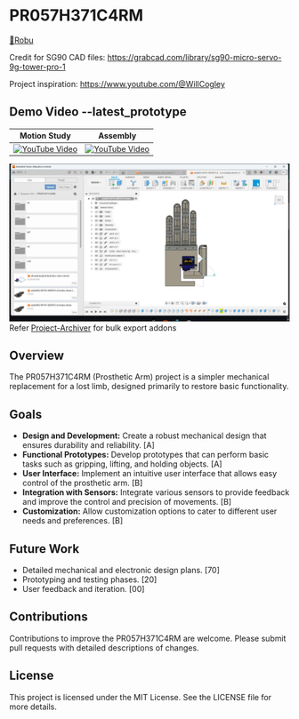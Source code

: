 # PR057H371C4RM

[🔗Robu](https://robu.in/product/3d-printing-service/)

Credit for SG90 CAD files: https://grabcad.com/library/sg90-micro-servo-9g-tower-pro-1

Project inspiration: https://www.youtube.com/@WillCogley

## Demo Video --latest_prototype

| Motion Study | Assembly |
|--------------|----------|
| [![YouTube Video](https://img.youtube.com/vi/mATUY7Tn4Is/0.jpg)](https://youtu.be/mATUY7Tn4Is) | [![YouTube Video](https://img.youtube.com/vi/IqjxZRdiDbM/0.jpg)](https://youtu.be/IqjxZRdiDbM) |


![front-view](Screenshots/F-view.png)
Refer [Project-Archiver](https://github.com/Mummanajagadeesh/Project-Archiver) for bulk export addons

## Overview

The PR057H371C4RM (Prosthetic Arm) project is a simpler mechanical replacement for a lost limb, designed primarily to restore basic functionality.

## Goals

- **Design and Development:** Create a robust mechanical design that ensures durability and reliability. [A]
- **Functional Prototypes:** Develop prototypes that can perform basic tasks such as gripping, lifting, and holding objects. [A]
- **User Interface:** Implement an intuitive user interface that allows easy control of the prosthetic arm. [B]
- **Integration with Sensors:** Integrate various sensors to provide feedback and improve the control and precision of movements. [B]
- **Customization:** Allow customization options to cater to different user needs and preferences. [B]

## Future Work

- Detailed mechanical and electronic design plans. [70]
- Prototyping and testing phases. [20]
- User feedback and iteration. [00]

## Contributions
Contributions to improve the PR057H371C4RM are welcome. Please submit pull requests with detailed descriptions of changes.

## License
This project is licensed under the MIT License. See the LICENSE file for more details.
